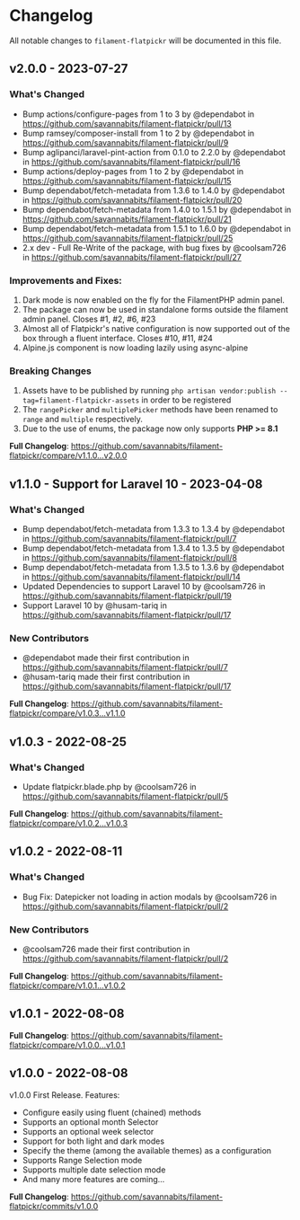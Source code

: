 # Changelog

All notable changes to `filament-flatpickr` will be documented in this file.

## v2.0.0 - 2023-07-27

### What's Changed

- Bump actions/configure-pages from 1 to 3 by @dependabot in https://github.com/savannabits/filament-flatpickr/pull/13
- Bump ramsey/composer-install from 1 to 2 by @dependabot in https://github.com/savannabits/filament-flatpickr/pull/9
- Bump aglipanci/laravel-pint-action from 0.1.0 to 2.2.0 by @dependabot in https://github.com/savannabits/filament-flatpickr/pull/16
- Bump actions/deploy-pages from 1 to 2 by @dependabot in https://github.com/savannabits/filament-flatpickr/pull/15
- Bump dependabot/fetch-metadata from 1.3.6 to 1.4.0 by @dependabot in https://github.com/savannabits/filament-flatpickr/pull/20
- Bump dependabot/fetch-metadata from 1.4.0 to 1.5.1 by @dependabot in https://github.com/savannabits/filament-flatpickr/pull/21
- Bump dependabot/fetch-metadata from 1.5.1 to 1.6.0 by @dependabot in https://github.com/savannabits/filament-flatpickr/pull/25
- 2.x dev - Full Re-Write of the package, with bug fixes by @coolsam726 in https://github.com/savannabits/filament-flatpickr/pull/27

### Improvements and Fixes:

1. Dark mode is now enabled on the fly for the FilamentPHP admin panel.
2. The package can now be used in standalone forms outside the filament admin panel. Closes #1, #2, #6, #23
3. Almost all of Flatpickr's native configuration is now supported out of the box through a fluent interface. Closes #10, #11, #24
4. Alpine.js component is now loading lazily using async-alpine

### Breaking Changes

1. Assets have to be published by running `php artisan vendor:publish --tag=filament-flatpickr-assets` in order to be registered
2. The `rangePicker` and `multiplePicker` methods have been renamed to `range` and `multiple` respectively.
3. Due to the use of enums, the package now only supports **PHP >= 8.1**

**Full Changelog**: https://github.com/savannabits/filament-flatpickr/compare/v1.1.0...v2.0.0

## v1.1.0 - Support for Laravel 10 - 2023-04-08

### What's Changed

- Bump dependabot/fetch-metadata from 1.3.3 to 1.3.4 by @dependabot in https://github.com/savannabits/filament-flatpickr/pull/7
- Bump dependabot/fetch-metadata from 1.3.4 to 1.3.5 by @dependabot in https://github.com/savannabits/filament-flatpickr/pull/8
- Bump dependabot/fetch-metadata from 1.3.5 to 1.3.6 by @dependabot in https://github.com/savannabits/filament-flatpickr/pull/14
- Updated Dependencies to support Laravel 10 by @coolsam726 in https://github.com/savannabits/filament-flatpickr/pull/19
- Support Laravel 10 by @husam-tariq in https://github.com/savannabits/filament-flatpickr/pull/17

### New Contributors

- @dependabot made their first contribution in https://github.com/savannabits/filament-flatpickr/pull/7
- @husam-tariq made their first contribution in https://github.com/savannabits/filament-flatpickr/pull/17

**Full Changelog**: https://github.com/savannabits/filament-flatpickr/compare/v1.0.3...v1.1.0

## v1.0.3 - 2022-08-25

### What's Changed

- Update flatpickr.blade.php by @coolsam726 in https://github.com/savannabits/filament-flatpickr/pull/5

**Full Changelog**: https://github.com/savannabits/filament-flatpickr/compare/v1.0.2...v1.0.3

## v1.0.2 - 2022-08-11

### What's Changed

- Bug Fix: Datepicker not loading in action modals by @coolsam726 in https://github.com/savannabits/filament-flatpickr/pull/2

### New Contributors

- @coolsam726 made their first contribution in https://github.com/savannabits/filament-flatpickr/pull/2

**Full Changelog**: https://github.com/savannabits/filament-flatpickr/compare/v1.0.1...v1.0.2

## v1.0.1 - 2022-08-08

**Full Changelog**: https://github.com/savannabits/filament-flatpickr/compare/v1.0.0...v1.0.1

## v1.0.0 - 2022-08-08

v1.0.0
First Release. Features:

- Configure easily using fluent (chained) methods
- Supports an optional month Selector
- Supports an optional week selector
- Support for both light and dark modes
- Specify the theme (among the available themes) as a configuration
- Supports Range Selection mode
- Supports multiple date selection mode
- And many more features are coming...

**Full Changelog**: https://github.com/savannabits/filament-flatpickr/commits/v1.0.0
